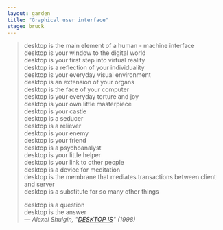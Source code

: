 ```yaml
---  
layout: garden
title: "Graphical user interface"
stage: bruck
---
```


> desktop is the main element of a human - machine interface  
> desktop is your window to the digital world  
> desktop is your first step into virtual reality  
> desktop is a reflection of your individuality  
> desktop is your everyday visual environment  
> desktop is an extension of your organs  
> desktop is the face of your computer  
> desktop is your everyday torture and joy  
> desktop is your own little masterpiece  
> desktop is your castle  
> desktop is a seducer  
> desktop is a reliever  
> desktop is your enemy  
> desktop is your friend  
> desktop is a psychoanalyst  
> desktop is your little helper  
> desktop is your link to other people  
> desktop is a device for meditation  
> desktop is the membrane that mediates transactions between client and server  
> desktop is a substitute for so many other things  
>   
> desktop is a question  
> desktop is the answer  
<cite>— Alexei Shulgin, "[DESKTOP IS](http://www.easylife.org/desktop/desktop_is.html)" (1998)</cite>